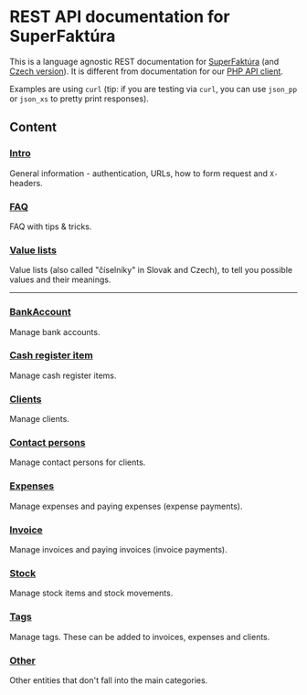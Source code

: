 # REST API documentation for SuperFaktúra

This is a language agnostic REST documentation for [SuperFaktúra](https://www.superfaktura.sk)
(and [Czech version](https://www.superfaktura.cz)).
It is different from documentation for our [PHP API client](https://github.com/superfaktura/apiclient).

Examples are using `curl` (tip: if you are testing via `curl`, you can use `json_pp` or `json_xs` to pretty print responses).


## Content


### [Intro](intro.md)

General information - authentication, URLs, how to form request and `X-`headers.


### [FAQ](faq.md)

FAQ with tips & tricks.


### [Value lists](value-lists.md)

Value lists (also called "číselníky" in Slovak and Czech), to tell you possible values and their meanings.


- - - - - - - - - - - - - - - - - - - - - - - - - - - - - - - - - - - - - - - - - - - - - - - - - - - - - - - - - - - - 


### [BankAccount](bank-account.md)

Manage bank accounts.


### [Cash register item](cash-register-item.md)

Manage cash register items.


### [Clients](clients.md)

Manage clients.


### [Contact persons](contact-persons.md)

Manage contact persons for clients.


### [Expenses](expenses.md)

Manage expenses and paying expenses (expense payments).


### [Invoice](invoice.md)

Manage invoices and paying invoices (invoice payments).


### [Stock](stock.md)

Manage stock items and stock movements.


### [Tags](tags.md)

Manage tags. These can be added to invoices, expenses and clients.


### [Other](other.md)

Other entities that don't fall into the main categories.
